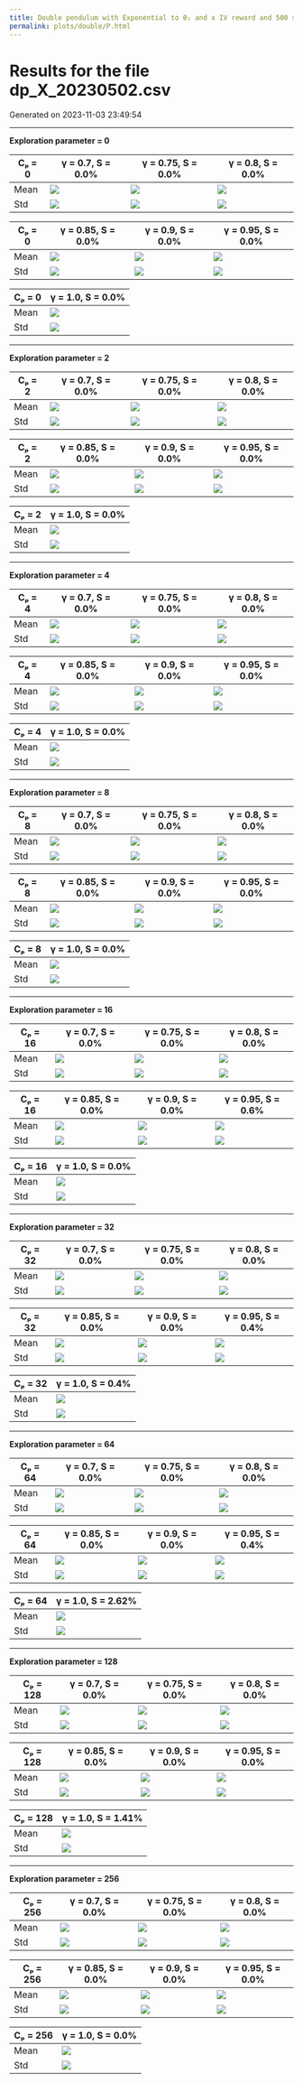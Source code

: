 ```yaml
---
title: Double pendulum with Exponential to θ₁ and x IV reward and 500 steps
permalink: plots/double/P.html
---
```


# Results for the file dp_X_20230502.csv 

Generated on 2023-11-03 23:49:54

---

**Exploration parameter = 0**

| Cₚ = 0 | γ = 0.7, S = 0.0% | γ = 0.75, S = 0.0% | γ = 0.8, S = 0.0% | 
| --- | --- | --- | --- | 
| Mean | ![](fig/dp_X/mean_g_0.7_cp_0.png) | ![](fig/dp_X/mean_g_0.75_cp_0.png) | ![](fig/dp_X/mean_g_0.8_cp_0.png) | 
| Std | ![](fig/dp_X/std_g_0.7_cp_0.png) | ![](fig/dp_X/std_g_0.75_cp_0.png) | ![](fig/dp_X/std_g_0.8_cp_0.png) | 

| Cₚ = 0 | γ = 0.85, S = 0.0% | γ = 0.9, S = 0.0% | γ = 0.95, S = 0.0% | 
| --- | --- | --- | --- | 
| Mean | ![](fig/dp_X/mean_g_0.85_cp_0.png) | ![](fig/dp_X/mean_g_0.9_cp_0.png) | ![](fig/dp_X/mean_g_0.95_cp_0.png) | 
| Std | ![](fig/dp_X/std_g_0.85_cp_0.png) | ![](fig/dp_X/std_g_0.9_cp_0.png) | ![](fig/dp_X/std_g_0.95_cp_0.png) | 

| Cₚ = 0 | γ = 1.0, S = 0.0% | 
| --- | --- | 
| Mean | ![](fig/dp_X/mean_g_1.0_cp_0.png) | 
| Std | ![](fig/dp_X/std_g_1.0_cp_0.png) | 

---

**Exploration parameter = 2**

| Cₚ = 2 | γ = 0.7, S = 0.0% | γ = 0.75, S = 0.0% | γ = 0.8, S = 0.0% | 
| --- | --- | --- | --- | 
| Mean | ![](fig/dp_X/mean_g_0.7_cp_2.png) | ![](fig/dp_X/mean_g_0.75_cp_2.png) | ![](fig/dp_X/mean_g_0.8_cp_2.png) | 
| Std | ![](fig/dp_X/std_g_0.7_cp_2.png) | ![](fig/dp_X/std_g_0.75_cp_2.png) | ![](fig/dp_X/std_g_0.8_cp_2.png) | 

| Cₚ = 2 | γ = 0.85, S = 0.0% | γ = 0.9, S = 0.0% | γ = 0.95, S = 0.0% | 
| --- | --- | --- | --- | 
| Mean | ![](fig/dp_X/mean_g_0.85_cp_2.png) | ![](fig/dp_X/mean_g_0.9_cp_2.png) | ![](fig/dp_X/mean_g_0.95_cp_2.png) | 
| Std | ![](fig/dp_X/std_g_0.85_cp_2.png) | ![](fig/dp_X/std_g_0.9_cp_2.png) | ![](fig/dp_X/std_g_0.95_cp_2.png) | 

| Cₚ = 2 | γ = 1.0, S = 0.0% | 
| --- | --- | 
| Mean | ![](fig/dp_X/mean_g_1.0_cp_2.png) | 
| Std | ![](fig/dp_X/std_g_1.0_cp_2.png) | 

---

**Exploration parameter = 4**

| Cₚ = 4 | γ = 0.7, S = 0.0% | γ = 0.75, S = 0.0% | γ = 0.8, S = 0.0% | 
| --- | --- | --- | --- | 
| Mean | ![](fig/dp_X/mean_g_0.7_cp_4.png) | ![](fig/dp_X/mean_g_0.75_cp_4.png) | ![](fig/dp_X/mean_g_0.8_cp_4.png) | 
| Std | ![](fig/dp_X/std_g_0.7_cp_4.png) | ![](fig/dp_X/std_g_0.75_cp_4.png) | ![](fig/dp_X/std_g_0.8_cp_4.png) | 

| Cₚ = 4 | γ = 0.85, S = 0.0% | γ = 0.9, S = 0.0% | γ = 0.95, S = 0.0% | 
| --- | --- | --- | --- | 
| Mean | ![](fig/dp_X/mean_g_0.85_cp_4.png) | ![](fig/dp_X/mean_g_0.9_cp_4.png) | ![](fig/dp_X/mean_g_0.95_cp_4.png) | 
| Std | ![](fig/dp_X/std_g_0.85_cp_4.png) | ![](fig/dp_X/std_g_0.9_cp_4.png) | ![](fig/dp_X/std_g_0.95_cp_4.png) | 

| Cₚ = 4 | γ = 1.0, S = 0.0% | 
| --- | --- | 
| Mean | ![](fig/dp_X/mean_g_1.0_cp_4.png) | 
| Std | ![](fig/dp_X/std_g_1.0_cp_4.png) | 

---

**Exploration parameter = 8**

| Cₚ = 8 | γ = 0.7, S = 0.0% | γ = 0.75, S = 0.0% | γ = 0.8, S = 0.0% | 
| --- | --- | --- | --- | 
| Mean | ![](fig/dp_X/mean_g_0.7_cp_8.png) | ![](fig/dp_X/mean_g_0.75_cp_8.png) | ![](fig/dp_X/mean_g_0.8_cp_8.png) | 
| Std | ![](fig/dp_X/std_g_0.7_cp_8.png) | ![](fig/dp_X/std_g_0.75_cp_8.png) | ![](fig/dp_X/std_g_0.8_cp_8.png) | 

| Cₚ = 8 | γ = 0.85, S = 0.0% | γ = 0.9, S = 0.0% | γ = 0.95, S = 0.0% | 
| --- | --- | --- | --- | 
| Mean | ![](fig/dp_X/mean_g_0.85_cp_8.png) | ![](fig/dp_X/mean_g_0.9_cp_8.png) | ![](fig/dp_X/mean_g_0.95_cp_8.png) | 
| Std | ![](fig/dp_X/std_g_0.85_cp_8.png) | ![](fig/dp_X/std_g_0.9_cp_8.png) | ![](fig/dp_X/std_g_0.95_cp_8.png) | 

| Cₚ = 8 | γ = 1.0, S = 0.0% | 
| --- | --- | 
| Mean | ![](fig/dp_X/mean_g_1.0_cp_8.png) | 
| Std | ![](fig/dp_X/std_g_1.0_cp_8.png) | 

---

**Exploration parameter = 16**

| Cₚ = 16 | γ = 0.7, S = 0.0% | γ = 0.75, S = 0.0% | γ = 0.8, S = 0.0% | 
| --- | --- | --- | --- | 
| Mean | ![](fig/dp_X/mean_g_0.7_cp_16.png) | ![](fig/dp_X/mean_g_0.75_cp_16.png) | ![](fig/dp_X/mean_g_0.8_cp_16.png) | 
| Std | ![](fig/dp_X/std_g_0.7_cp_16.png) | ![](fig/dp_X/std_g_0.75_cp_16.png) | ![](fig/dp_X/std_g_0.8_cp_16.png) | 

| Cₚ = 16 | γ = 0.85, S = 0.0% | γ = 0.9, S = 0.0% | γ = 0.95, S = 0.6% | 
| --- | --- | --- | --- | 
| Mean | ![](fig/dp_X/mean_g_0.85_cp_16.png) | ![](fig/dp_X/mean_g_0.9_cp_16.png) | ![](fig/dp_X/mean_g_0.95_cp_16.png) | 
| Std | ![](fig/dp_X/std_g_0.85_cp_16.png) | ![](fig/dp_X/std_g_0.9_cp_16.png) | ![](fig/dp_X/std_g_0.95_cp_16.png) | 

| Cₚ = 16 | γ = 1.0, S = 0.0% | 
| --- | --- | 
| Mean | ![](fig/dp_X/mean_g_1.0_cp_16.png) | 
| Std | ![](fig/dp_X/std_g_1.0_cp_16.png) | 

---

**Exploration parameter = 32**

| Cₚ = 32 | γ = 0.7, S = 0.0% | γ = 0.75, S = 0.0% | γ = 0.8, S = 0.0% | 
| --- | --- | --- | --- | 
| Mean | ![](fig/dp_X/mean_g_0.7_cp_32.png) | ![](fig/dp_X/mean_g_0.75_cp_32.png) | ![](fig/dp_X/mean_g_0.8_cp_32.png) | 
| Std | ![](fig/dp_X/std_g_0.7_cp_32.png) | ![](fig/dp_X/std_g_0.75_cp_32.png) | ![](fig/dp_X/std_g_0.8_cp_32.png) | 

| Cₚ = 32 | γ = 0.85, S = 0.0% | γ = 0.9, S = 0.0% | γ = 0.95, S = 0.4% | 
| --- | --- | --- | --- | 
| Mean | ![](fig/dp_X/mean_g_0.85_cp_32.png) | ![](fig/dp_X/mean_g_0.9_cp_32.png) | ![](fig/dp_X/mean_g_0.95_cp_32.png) | 
| Std | ![](fig/dp_X/std_g_0.85_cp_32.png) | ![](fig/dp_X/std_g_0.9_cp_32.png) | ![](fig/dp_X/std_g_0.95_cp_32.png) | 

| Cₚ = 32 | γ = 1.0, S = 0.4% | 
| --- | --- | 
| Mean | ![](fig/dp_X/mean_g_1.0_cp_32.png) | 
| Std | ![](fig/dp_X/std_g_1.0_cp_32.png) | 

---

**Exploration parameter = 64**

| Cₚ = 64 | γ = 0.7, S = 0.0% | γ = 0.75, S = 0.0% | γ = 0.8, S = 0.0% | 
| --- | --- | --- | --- | 
| Mean | ![](fig/dp_X/mean_g_0.7_cp_64.png) | ![](fig/dp_X/mean_g_0.75_cp_64.png) | ![](fig/dp_X/mean_g_0.8_cp_64.png) | 
| Std | ![](fig/dp_X/std_g_0.7_cp_64.png) | ![](fig/dp_X/std_g_0.75_cp_64.png) | ![](fig/dp_X/std_g_0.8_cp_64.png) | 

| Cₚ = 64 | γ = 0.85, S = 0.0% | γ = 0.9, S = 0.0% | γ = 0.95, S = 0.4% | 
| --- | --- | --- | --- | 
| Mean | ![](fig/dp_X/mean_g_0.85_cp_64.png) | ![](fig/dp_X/mean_g_0.9_cp_64.png) | ![](fig/dp_X/mean_g_0.95_cp_64.png) | 
| Std | ![](fig/dp_X/std_g_0.85_cp_64.png) | ![](fig/dp_X/std_g_0.9_cp_64.png) | ![](fig/dp_X/std_g_0.95_cp_64.png) | 

| Cₚ = 64 | γ = 1.0, S = 2.62% | 
| --- | --- | 
| Mean | ![](fig/dp_X/mean_g_1.0_cp_64.png) | 
| Std | ![](fig/dp_X/std_g_1.0_cp_64.png) | 

---

**Exploration parameter = 128**

| Cₚ = 128 | γ = 0.7, S = 0.0% | γ = 0.75, S = 0.0% | γ = 0.8, S = 0.0% | 
| --- | --- | --- | --- | 
| Mean | ![](fig/dp_X/mean_g_0.7_cp_128.png) | ![](fig/dp_X/mean_g_0.75_cp_128.png) | ![](fig/dp_X/mean_g_0.8_cp_128.png) | 
| Std | ![](fig/dp_X/std_g_0.7_cp_128.png) | ![](fig/dp_X/std_g_0.75_cp_128.png) | ![](fig/dp_X/std_g_0.8_cp_128.png) | 

| Cₚ = 128 | γ = 0.85, S = 0.0% | γ = 0.9, S = 0.0% | γ = 0.95, S = 0.0% | 
| --- | --- | --- | --- | 
| Mean | ![](fig/dp_X/mean_g_0.85_cp_128.png) | ![](fig/dp_X/mean_g_0.9_cp_128.png) | ![](fig/dp_X/mean_g_0.95_cp_128.png) | 
| Std | ![](fig/dp_X/std_g_0.85_cp_128.png) | ![](fig/dp_X/std_g_0.9_cp_128.png) | ![](fig/dp_X/std_g_0.95_cp_128.png) | 

| Cₚ = 128 | γ = 1.0, S = 1.41% | 
| --- | --- | 
| Mean | ![](fig/dp_X/mean_g_1.0_cp_128.png) | 
| Std | ![](fig/dp_X/std_g_1.0_cp_128.png) | 

---

**Exploration parameter = 256**

| Cₚ = 256 | γ = 0.7, S = 0.0% | γ = 0.75, S = 0.0% | γ = 0.8, S = 0.0% | 
| --- | --- | --- | --- | 
| Mean | ![](fig/dp_X/mean_g_0.7_cp_256.png) | ![](fig/dp_X/mean_g_0.75_cp_256.png) | ![](fig/dp_X/mean_g_0.8_cp_256.png) | 
| Std | ![](fig/dp_X/std_g_0.7_cp_256.png) | ![](fig/dp_X/std_g_0.75_cp_256.png) | ![](fig/dp_X/std_g_0.8_cp_256.png) | 

| Cₚ = 256 | γ = 0.85, S = 0.0% | γ = 0.9, S = 0.0% | γ = 0.95, S = 0.0% | 
| --- | --- | --- | --- | 
| Mean | ![](fig/dp_X/mean_g_0.85_cp_256.png) | ![](fig/dp_X/mean_g_0.9_cp_256.png) | ![](fig/dp_X/mean_g_0.95_cp_256.png) | 
| Std | ![](fig/dp_X/std_g_0.85_cp_256.png) | ![](fig/dp_X/std_g_0.9_cp_256.png) | ![](fig/dp_X/std_g_0.95_cp_256.png) | 

| Cₚ = 256 | γ = 1.0, S = 0.0% | 
| --- | --- | 
| Mean | ![](fig/dp_X/mean_g_1.0_cp_256.png) | 
| Std | ![](fig/dp_X/std_g_1.0_cp_256.png) | 

